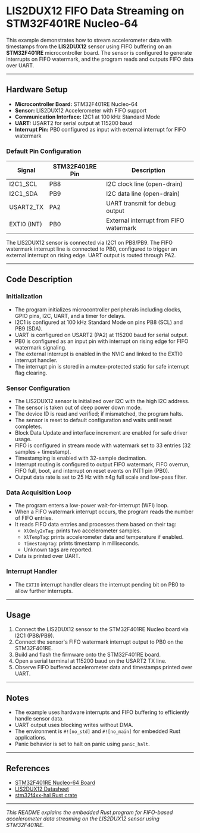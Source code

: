 # LIS2DUX12 FIFO Data Streaming on STM32F401RE Nucleo-64

This example demonstrates how to stream accelerometer data with timestamps from the **LIS2DUX12** sensor using FIFO buffering on an **STM32F401RE** microcontroller board. The sensor is configured to generate interrupts on FIFO watermark, and the program reads and outputs FIFO data over UART.

---

## Hardware Setup

- **Microcontroller Board:** STM32F401RE Nucleo-64
- **Sensor:** LIS2DUX12 Accelerometer with FIFO support
- **Communication Interface:** I2C1 at 100 kHz Standard Mode
- **UART:** USART2 for serial output at 115200 baud
- **Interrupt Pin:** PB0 configured as input with external interrupt for FIFO watermark

### Default Pin Configuration

| Signal       | STM32F401RE Pin | Description                      |
|--------------|-----------------|---------------------------------|
| I2C1_SCL     | PB8             | I2C clock line (open-drain)     |
| I2C1_SDA     | PB9             | I2C data line (open-drain)      |
| USART2_TX    | PA2             | UART transmit for debug output  |
| EXTI0 (INT)  | PB0             | External interrupt from FIFO watermark |

The LIS2DUX12 sensor is connected via I2C1 on PB8/PB9. The FIFO watermark interrupt line is connected to PB0, configured to trigger an external interrupt on rising edge. UART output is routed through PA2.

---

## Code Description

### Initialization

- The program initializes microcontroller peripherals including clocks, GPIO pins, I2C, UART, and a timer for delays.
- I2C1 is configured at 100 kHz Standard Mode on pins PB8 (SCL) and PB9 (SDA).
- UART is configured on USART2 (PA2) at 115200 baud for serial output.
- PB0 is configured as an input pin with interrupt on rising edge for FIFO watermark signaling.
- The external interrupt is enabled in the NVIC and linked to the EXTI0 interrupt handler.
- The interrupt pin is stored in a mutex-protected static for safe interrupt flag clearing.

### Sensor Configuration

- The LIS2DUX12 sensor is initialized over I2C with the high I2C address.
- The sensor is taken out of deep power down mode.
- The device ID is read and verified; if mismatched, the program halts.
- The sensor is reset to default configuration and waits until reset completes.
- Block Data Update and interface increment are enabled for safe driver usage.
- FIFO is configured in stream mode with watermark set to 33 entries (32 samples + timestamp).
- Timestamping is enabled with 32-sample decimation.
- Interrupt routing is configured to output FIFO watermark, FIFO overrun, FIFO full, boot, and interrupt on reset events on INT1 pin (PB0).
- Output data rate is set to 25 Hz with ±4g full scale and low-pass filter.

### Data Acquisition Loop

- The program enters a low-power wait-for-interrupt (WFI) loop.
- When a FIFO watermark interrupt occurs, the program reads the number of FIFO entries.
- It reads FIFO data entries and processes them based on their tag:
  - `XlOnly2xTag`: prints two accelerometer samples.
  - `XlTempTag`: prints accelerometer data and temperature if enabled.
  - `TimestampTag`: prints timestamp in milliseconds.
  - Unknown tags are reported.
- Data is printed over UART.

### Interrupt Handler

- The `EXTI0` interrupt handler clears the interrupt pending bit on PB0 to allow further interrupts.

---

## Usage

1. Connect the LIS2DUX12 sensor to the STM32F401RE Nucleo board via I2C1 (PB8/PB9).
2. Connect the sensor's FIFO watermark interrupt output to PB0 on the STM32F401RE.
3. Build and flash the firmware onto the STM32F401RE board.
4. Open a serial terminal at 115200 baud on the USART2 TX line.
5. Observe FIFO buffered accelerometer data and timestamps printed over UART.

---

## Notes

- The example uses hardware interrupts and FIFO buffering to efficiently handle sensor data.
- UART output uses blocking writes without DMA.
- The environment is `#![no_std]` and `#![no_main]` for embedded Rust applications.
- Panic behavior is set to halt on panic using `panic_halt`.

---

## References

- [STM32F401RE Nucleo-64 Board](https://www.st.com/en/evaluation-tools/nucleo-f401re.html)
- [LIS2DUX12 Datasheet](https://www.st.com/resource/en/datasheet/lis2dux12.pdf)
- [stm32f4xx-hal Rust crate](https://docs.rs/stm32f4xx-hal)

---

*This README explains the embedded Rust program for FIFO-based accelerometer data streaming on the LIS2DUX12 sensor using STM32F401RE.*

